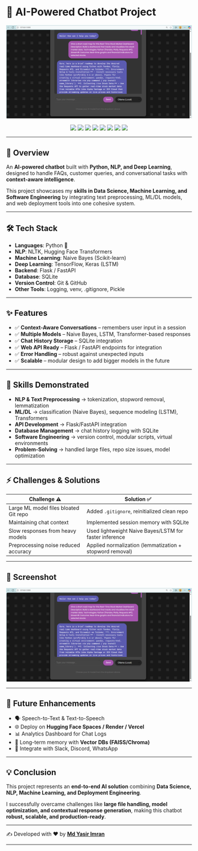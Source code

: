# 🤖 AI-Powered Chatbot Project  

![Chatbot Banner](assets/chatbot-screenshot.png.png)  

<p align="center">
  <img src="https://img.shields.io/badge/Python-3.9-blue?logo=python" />
  <img src="https://img.shields.io/badge/TensorFlow-Deep%20Learning-orange?logo=tensorflow" />
  <img src="https://img.shields.io/badge/Keras-LSTM-red?logo=keras" />
  <img src="https://img.shields.io/badge/HuggingFace-Transformers-yellow?logo=huggingface" />
  <img src="https://img.shields.io/badge/NLTK-NLP-green?logo=python" />
  <img src="https://img.shields.io/badge/Flask-FastAPI-black?logo=flask" />
  <img src="https://img.shields.io/badge/SQLite-Database-blue?logo=sqlite" />
  <img src="https://img.shields.io/badge/GitHub-Version%20Control-lightgrey?logo=github" />
</p>  

---

## 🚀 Overview  
An **AI-powered chatbot** built with **Python, NLP, and Deep Learning**, designed to handle FAQs, customer queries, and conversational tasks with **context-aware intelligence**.  

This project showcases my **skills in Data Science, Machine Learning, and Software Engineering** by integrating text preprocessing, ML/DL models, and web deployment tools into one cohesive system.  

---

## 🛠️ Tech Stack  

- **Languages**: Python 🐍  
- **NLP**: NLTK, Hugging Face Transformers  
- **Machine Learning**: Naive Bayes (Scikit-learn)  
- **Deep Learning**: TensorFlow, Keras (LSTM)  
- **Backend**: Flask / FastAPI  
- **Database**: SQLite  
- **Version Control**: Git & GitHub  
- **Other Tools**: Logging, venv, .gitignore, Pickle  

---

## ✨ Features  

- ✅ **Context-Aware Conversations** – remembers user input in a session  
- ✅ **Multiple Models** – Naive Bayes, LSTM, Transformer-based responses  
- ✅ **Chat History Storage** – SQLite integration  
- ✅ **Web API Ready** – Flask / FastAPI endpoints for integration  
- ✅ **Error Handling** – robust against unexpected inputs  
- ✅ **Scalable** – modular design to add bigger models in the future  

---

## 🧠 Skills Demonstrated  

- **NLP & Text Preprocessing** → tokenization, stopword removal, lemmatization  
- **ML/DL** → classification (Naive Bayes), sequence modeling (LSTM), Transformers  
- **API Development** → Flask/FastAPI integration  
- **Database Management** → chat history logging with SQLite  
- **Software Engineering** → version control, modular scripts, virtual environments  
- **Problem-Solving** → handled large files, repo size issues, model optimization  

---

## ⚡ Challenges & Solutions  

| Challenge ⚠️ | Solution ✅ |
|--------------|------------|
| Large ML model files bloated Git repo | Added `.gitignore`, reinitialized clean repo |
| Maintaining chat context | Implemented session memory with SQLite |
| Slow responses from heavy models | Used lightweight Naive Bayes/LSTM for faster inference |
| Preprocessing noise reduced accuracy | Applied normalization (lemmatization + stopword removal) |

---

## 📸 Screenshot  

<p align="center">
  <img src="assets/chatbot-screenshot.png.png" width="600px" alt="Chatbot Screenshot"/>
</p>  

---

## 🌟 Future Enhancements  

- 🗣️ Speech-to-Text & Text-to-Speech  
- 🌐 Deploy on **Hugging Face Spaces / Render / Vercel**  
- 📊 Analytics Dashboard for Chat Logs  
- 🧩 Long-term memory with **Vector DBs (FAISS/Chroma)**  
- 🤝 Integrate with Slack, Discord, WhatsApp  

---

## 💡 Conclusion  

This project represents an **end-to-end AI solution** combining **Data Science, NLP, Machine Learning, and Deployment Engineering**.  

I successfully overcame challenges like **large file handling, model optimization, and contextual response generation**, making this chatbot **robust, scalable, and production-ready**.  

---

✍️ Developed with ❤️ by **[Md Yasir Imran](https://github.com/mdyasirimran)**  

---
